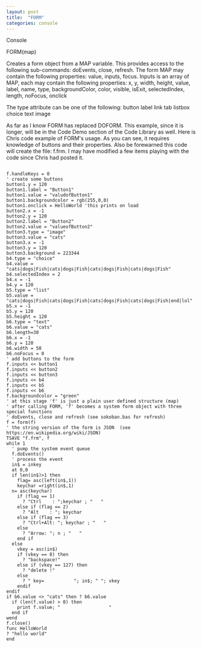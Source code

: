 ```yaml
---
layout: post
title:  "FORM"
categories: console
---
```

Console

FORM(map)

Creates a form object from a MAP variable. This provides access to the following sub-commands: doEvents, close, refresh. The form MAP may contain the following properties: value, inputs, focus. Inputs is an array of MAP, each may contain the following properties: x, y, width, height, value, label, name, type, backgroundColor, color, visible, isExit, selectedIndex, length, noFocus, onclick


The type attribute can be one of the following:
button
label
link
tab
listbox
choice
text
image

As far as I know FORM has replaced DOFORM. This example, since it is longer,  will be in the Code Demo section of the Code Library as well.
Here is Chris code example of FORM's usage. As you can see, it requires knowledge of buttons and their properties. Also be forewarned this code will create the file: f.frm. I may have modified a few items playing with the code since Chris had posted it.
```

f.handleKeys = 0
' create some buttons
button1.y = 120
button1.label = "Button1"
button1.value = "valudofButton1"
button1.backgroundcolor = rgb(255,0,0)
button1.onclick = HelloWorld 'this prints on load
button2.x = -1
button2.y = 120
button2.label = "Button2"
button2.value = "valueofButton2"
button3.type = "image"
button3.value = "cats"
button3.x = -1
button3.y = 120
button3.background = 223344
b4.type = "choice"
b4.value = "cats|dogs|Fish|cats|dogs|Fish|cats|dogs|Fish|cats|dogs|Fish"
b4.selectedIndex = 2
b4.x = -1
b4.y = 120
b5.type = "list"
b5.value = "cats|dogs|Fish|cats|dogs|Fish|cats|dogs|Fish|cats|dogs|Fish|end|lol"
b5.x = -1
b5.y = 120
b5.height = 120
b6.type = "text"
b6.value = "cats"
b6.length=30
b6.x = -1
b6.y = 120
b6.width = 50
b6.noFocus = 0
' add buttons to the form
f.inputs << button1
f.inputs << button2
f.inputs << button3
f.inputs << b4
f.inputs << b5
f.inputs << b6
f.backgroundcolor = "green"
' at this stage 'f' is just a plain user defined structure (map)
' after calling FORM, 'f' becomes a system form object with three special functions
' doEvents, close and refresh (see sokoban.bas for refresh)
f = form(f)
' the string version of the form is JSON  (see https://en.wikipedia.org/wiki/JSON)
TSAVE "f.frm", f
while 1
  ' pump the system event queue
  f.doEvents()
  ' process the event
  in$ = inkey
  at 0,0
  if len(in$)>1 then
    flag= asc(left(in$,1))
    keychar =right(in$,1)
  n= asc(keychar)
    if (flag == 1)
      ? "Ctrl    : ";keychar ; "   "
    else if (flag == 2)
      ? "Alt    : "; keychar
    else if (flag == 3)
      ? "Ctrl+Alt: "; keychar ; "   "
    else
      ? "Arrow: "; n ; "   "
    end if
  else
    vkey = asc(in$)
    if (vkey == 8) then
      ? "backspace!"
    else if (vkey == 127) then
      ? "delete !"
    else
      ? " key=           "; in$; " "; vkey
    endif
endif
if b6.value <> "cats" then ? b6.value
  if (len(f.value) > 0) then
    print f.value; "                  "
  end if
wend
f.close()
func HelloWorld
? "hello world"
end

```



